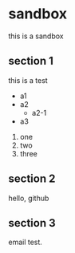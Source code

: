 # sandbox
this is a sandbox


## section 1

this is a test

* a1
* a2
  * a2-1
* a3

1. one
2. two
3. three

## section 2

hello, github


## section 3

email test.
